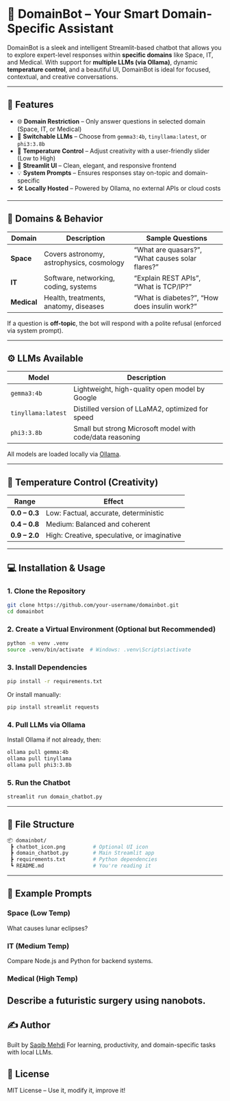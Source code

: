 # 🤖 DomainBot – Your Smart Domain-Specific Assistant

DomainBot is a sleek and intelligent Streamlit-based chatbot that allows you to explore expert-level responses within **specific domains** like Space, IT, and Medical. With support for **multiple LLMs (via Ollama)**, dynamic **temperature control**, and a beautiful UI, DomainBot is ideal for focused, contextual, and creative conversations.

---

## 🚀 Features

- 🌐 **Domain Restriction** – Only answer questions in selected domain (Space, IT, or Medical)
- 🤖 **Switchable LLMs** – Choose from `gemma3:4b`, `tinyllama:latest`, or `phi3:3.8b`
- 🔁 **Temperature Control** – Adjust creativity with a user-friendly slider (Low to High)
- 💬 **Streamlit UI** – Clean, elegant, and responsive frontend
- 💡 **System Prompts** – Ensures responses stay on-topic and domain-specific
- 🛠️ **Locally Hosted** – Powered by Ollama, no external APIs or cloud costs

---

## 🧠 Domains & Behavior

| Domain | Description | Sample Questions |
|--------|-------------|------------------|
| **Space** | Covers astronomy, astrophysics, cosmology | “What are quasars?”, “What causes solar flares?” |
| **IT** | Software, networking, coding, systems | “Explain REST APIs”, “What is TCP/IP?” |
| **Medical** | Health, treatments, anatomy, diseases | “What is diabetes?”, “How does insulin work?” |

If a question is **off-topic**, the bot will respond with a polite refusal (enforced via system prompt).

---

## ⚙️ LLMs Available

| Model | Description |
|-------|-------------|
| `gemma3:4b` | Lightweight, high-quality open model by Google |
| `tinyllama:latest` | Distilled version of LLaMA2, optimized for speed |
| `phi3:3.8b` | Small but strong Microsoft model with code/data reasoning |

All models are loaded locally via [Ollama](https://ollama.com).

---

## 🎨 Temperature Control (Creativity)

| Range | Effect |
|-------|--------|
| **0.0 – 0.3** | Low: Factual, accurate, deterministic |
| **0.4 – 0.8** | Medium: Balanced and coherent |
| **0.9 – 2.0** | High: Creative, speculative, or imaginative |

---

## 💻 Installation & Usage

### 1. Clone the Repository

```bash
git clone https://github.com/your-username/domainbot.git
cd domainbot
```

### 2. Create a Virtual Environment (Optional but Recommended)
```bash
python -m venv .venv
source .venv/bin/activate  # Windows: .venv\Scripts\activate
```

### 3. Install Dependencies
```bash
pip install -r requirements.txt
```
Or install manually:
```bash
pip install streamlit requests
```

### 4. Pull LLMs via Ollama
Install Ollama if not already, then:
```bash
ollama pull gemma:4b
ollama pull tinyllama
ollama pull phi3:3.8b
```

### 5. Run the Chatbot
```bash
streamlit run domain_chatbot.py
```
---

## 📁 File Structure
```bash
📦 domainbot/
 ┣ chatbot_icon.png         # Optional UI icon
 ┣ domain_chatbot.py        # Main Streamlit app
 ┣ requirements.txt         # Python dependencies
 ┗ README.md                # You're reading it
```
---
## 🧪 Example Prompts
### Space (Low Temp)
What causes lunar eclipses?
### IT (Medium Temp)
Compare Node.js and Python for backend systems.
### Medical (High Temp)
Describe a futuristic surgery using nanobots.
---
## ✍️ Author
Built by [Saqib Mehdi](https://github.com/SaqibMehdi123)
For learning, productivity, and domain-specific tasks with local LLMs.

## 📄 License
MIT License – Use it, modify it, improve it!
